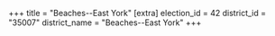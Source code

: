 +++
title = "Beaches--East York"
[extra]
election_id = 42
district_id = "35007"
district_name = "Beaches--East York"
+++
